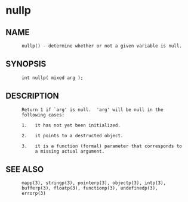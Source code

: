 # nullp
## NAME
          nullp() - determine whether or not a given variable is null.

## SYNOPSIS
          int nullp( mixed arg );

## DESCRIPTION
          Return 1 if `arg' is null.  'arg' will be null in the
          following cases:

          1.   it has not yet been initialized.

          2.   it points to a destructed object.

          3.   it is a function (formal) parameter that corresponds to
               a missing actual argument.

## SEE ALSO
          mapp(3), stringp(3), pointerp(3), objectp(3), intp(3),
          bufferp(3), floatp(3), functionp(3), undefinedp(3),
          errorp(3)
